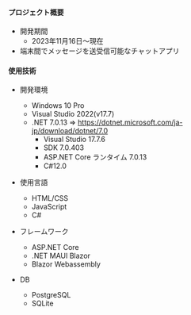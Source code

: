 #### プロジェクト概要
- 開発期間
  - 2023年11月16日～現在
- 端末間でメッセージを送受信可能なチャットアプリ
 
#### 使用技術
- 開発環境
  - Windows 10 Pro
  - Visual Studio 2022(v17.7)
  - .NET 7.0.13 => https://dotnet.microsoft.com/ja-jp/download/dotnet/7.0
     - Visual Studio 17.7.6
     - SDK 7.0.403
     - ASP.NET Core ランタイム 7.0.13
     - C#12.0
 
- 使用言語
  - HTML/CSS
  - JavaScript
  - C#
 
- フレームワーク
  - ASP.NET Core
  - .NET MAUI Blazor
  - Blazor Webassembly
 
- DB
  - PostgreSQL
  - SQLite
 
